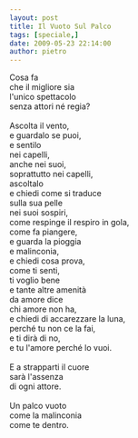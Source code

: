 ```yaml
---
layout: post
title: Il Vuoto Sul Palco
tags: [speciale,]
date: 2009-05-23 22:14:00
author: pietro
---
```

Cosa fa<br/>che il migliore sia<br/>l'unico spettacolo<br/>senza attori né regia?<br/><br/>Ascolta il vento,<br/>e guardalo se puoi,<br/>e sentilo<br/>nei capelli,<br/>anche nei suoi,<br/>soprattutto nei capelli,<br/>ascoltalo<br/>e chiedi come si traduce<br/>sulla sua pelle<br/>nei suoi sospiri,<br/>come respinge il respiro in gola,<br/>come fa piangere,<br/>e guarda la pioggia<br/>e malinconia,<br/>e chiedi cosa prova,<br/>come ti senti,<br/>ti voglio bene<br/>e tante altre amenità<br/>da amore dice<br/>chi amore non ha,<br/>e chiedi di accarezzare la luna,<br/>perché tu non ce la fai,<br/>e ti dirà di no,<br/>e tu l'amore perché lo vuoi.<br/><br/>E a strapparti il cuore<br/>sarà l'assenza<br/>di ogni attore.<br/><br/>Un palco vuoto<br/>come la malinconia<br/>come te dentro.
